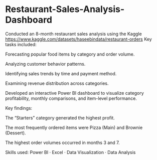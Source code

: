 # Restaurant-Sales-Analysis-Dashboard
Conducted an 8-month restaurant sales analysis using the Kaggle https://www.kaggle.com/datasets/haseebindata/restaurant-orders
Key tasks included:

Forecasting popular food items by category and order volume.

Analyzing customer behavior patterns.

Identifying sales trends by time and payment method.

Examining revenue distribution across categories.

Developed an interactive Power BI dashboard to visualize category profitability, monthly comparisons, and item-level performance.

Key findings:

The “Starters” category generated the highest profit.

The most frequently ordered items were Pizza (Main) and Brownie (Dessert).

The highest order volumes occurred in months 3 and 7.

Skills used: Power BI · Excel · Data Visualization · Data Analysis

